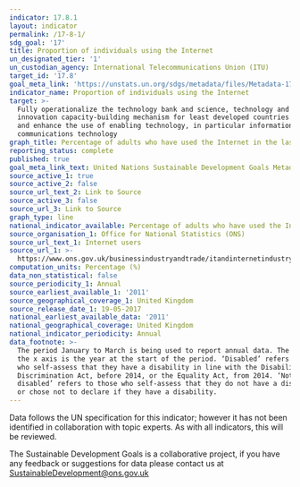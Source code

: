 ```yaml
---
indicator: 17.8.1
layout: indicator
permalink: /17-8-1/
sdg_goal: '17'
title: Proportion of individuals using the Internet
un_designated_tier: '1'
un_custodian_agency: International Telecommunications Union (ITU)
target_id: '17.8'
goal_meta_link: 'https://unstats.un.org/sdgs/metadata/files/Metadata-17-08-01.pdf'
indicator_name: Proportion of individuals using the Internet
target: >-
  Fully operationalize the technology bank and science, technology and
  innovation capacity-building mechanism for least developed countries by 2017
  and enhance the use of enabling technology, in particular information and
  communications technology
graph_title: Percentage of adults who have used the Internet in the last three months
reporting_status: complete
published: true
goal_meta_link_text: United Nations Sustainable Development Goals Metadata (PDF 217 KB)
source_active_1: true
source_active_2: false
source_url_text_2: Link to Source
source_active_3: false
source_url_3: Link to Source
graph_type: line
national_indicator_available: Percentage of adults who have used the Internet in the last three months
source_organisation_1: Office for National Statistics (ONS)
source_url_text_1: Internet users
source_url_1: >-
  https://www.ons.gov.uk/businessindustryandtrade/itandinternetindustry/datasets/internetusers
computation_units: Percentage (%)
data_non_statistical: false
source_periodicity_1: Annual
source_earliest_available_1: '2011'
source_geographical_coverage_1: United Kingdom
source_release_date_1: 19-05-2017
national_earliest_available_data: '2011'
national_geographical_coverage: United Kingdom
national_indicator_periodicity: Annual
data_footnote: >-
  The period January to March is being used to report annual data. The date on
  the x axis is the year at the start of the period. ‘Disabled’ refers to those
  who self-assess that they have a disability in line with the Disability
  Discrimination Act, before 2014, or the Equality Act, from 2014. ‘Not
  disabled’ refers to those who self-assess that they do not have a disability
  or chose not to declare if they have a disability.
---
```


Data follows the UN specification for this indicator; however it has not been identified in collaboration with topic experts. As with all indicators, this will be reviewed.

The Sustainable Development Goals is a collaborative project, if you have any feedback or suggestions for data please contact us at <SustainableDevelopment@ons.gov.uk>

